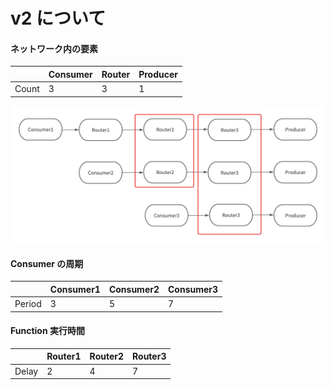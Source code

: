 # v2 について

#### ネットワーク内の要素

|       | Consumer | Router | Producer |
| ----- | -------- | ------ | -------- |
| Count | 3        | 3      | 1        |

<img src="/src/public/image/v2/nw.png" alt="v4のネットワーク" title="v4のネットワーク"></img>

#### Consumer の周期

|        | Consumer1 | Consumer2 | Consumer3 |
| ------ | --------- | --------- | --------- |
| Period | 3         | 5         | 7         |

#### Function 実行時間

|       | Router1 | Router2 | Router3 |
| ----- | ------- | ------- | ------- |
| Delay | 2       | 4       | 7       |
